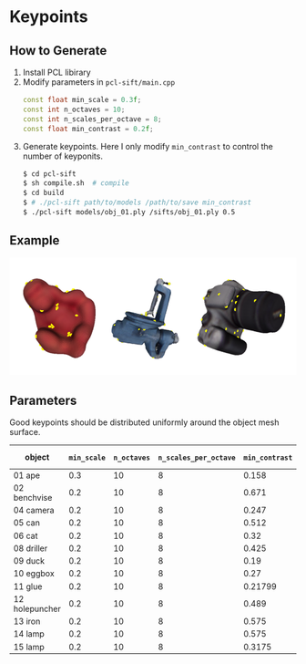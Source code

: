 # Keypoints

## How to Generate

1. Install PCL libirary
2. Modify parameters in `pcl-sift/main.cpp`
    ```cpp
    const float min_scale = 0.3f;
    const int n_octaves = 10;
    const int n_scales_per_octave = 8;
    const float min_contrast = 0.2f;
    ```
3. Generate keypoints. Here I only modify `min_contrast` to control the number of keyponits.
    ```bash
    $ cd pcl-sift
    $ sh compile.sh  # compile
    $ cd build
    $ # ./pcl-sift path/to/models /path/to/save min_contrast
    $ ./pcl-sift models/obj_01.ply /sifts/obj_01.ply 0.5
    ```

## Example

![kps.png](../assets/kps.png)


## Parameters

Good keypoints should be distributed uniformly around the object mesh surface.

| object | `min_scale` | `n_octaves` | `n_scales_per_octave` | `min_contrast` | # keypoints |
| --- | --- | --- | --- | --- | --- |
| 01 ape | 0.3 | 10 | 8 | 0.158 | 30 |
| 02 benchvise | 0.2 | 10 | 8 | 0.671 | 30 |
| 04 camera | 0.2 | 10 | 8 | 0.247 | 30 |
| 05 can | 0.2 | 10 | 8 | 0.512 | 30 |
| 06 cat | 0.2 | 10 | 8 | 0.32 | 30 |
| 08 driller | 0.2 | 10 | 8 | 0.425 | 30 |
| 09 duck | 0.2 | 10 | 8 | 0.19 | 30 |
| 10 eggbox | 0.2 | 10 | 8 | 0.27 | 30 |
| 11 glue | 0.2 | 10 | 8 | 0.21799 | 30 |
| 12 holepuncher | 0.2 | 10 | 8 | 0.489 | 30 |
| 13 iron | 0.2 | 10 | 8 | 0.575 | 30 |
| 14 lamp | 0.2 | 10 | 8 | 0.575 | 30 |
| 15 lamp | 0.2 | 10 | 8 | 0.3175 | 30 |

